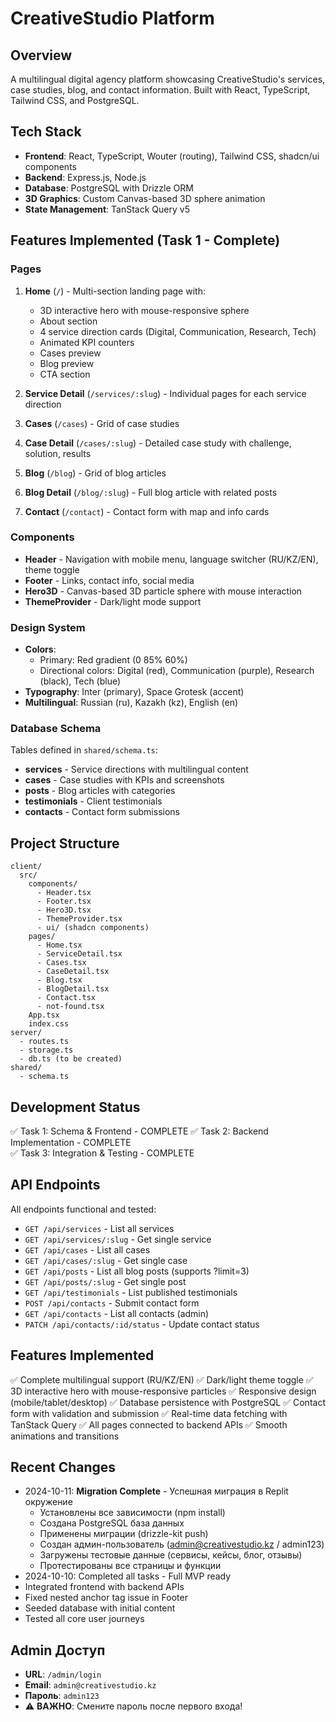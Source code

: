 # CreativeStudio Platform

## Overview
A multilingual digital agency platform showcasing CreativeStudio's services, case studies, blog, and contact information. Built with React, TypeScript, Tailwind CSS, and PostgreSQL.

## Tech Stack
- **Frontend**: React, TypeScript, Wouter (routing), Tailwind CSS, shadcn/ui components
- **Backend**: Express.js, Node.js
- **Database**: PostgreSQL with Drizzle ORM
- **3D Graphics**: Custom Canvas-based 3D sphere animation
- **State Management**: TanStack Query v5

## Features Implemented (Task 1 - Complete)

### Pages
1. **Home** (`/`) - Multi-section landing page with:
   - 3D interactive hero with mouse-responsive sphere
   - About section
   - 4 service direction cards (Digital, Communication, Research, Tech)
   - Animated KPI counters
   - Cases preview
   - Blog preview
   - CTA section

2. **Service Detail** (`/services/:slug`) - Individual pages for each service direction

3. **Cases** (`/cases`) - Grid of case studies

4. **Case Detail** (`/cases/:slug`) - Detailed case study with challenge, solution, results

5. **Blog** (`/blog`) - Grid of blog articles

6. **Blog Detail** (`/blog/:slug`) - Full blog article with related posts

7. **Contact** (`/contact`) - Contact form with map and info cards

### Components
- **Header** - Navigation with mobile menu, language switcher (RU/KZ/EN), theme toggle
- **Footer** - Links, contact info, social media
- **Hero3D** - Canvas-based 3D particle sphere with mouse interaction
- **ThemeProvider** - Dark/light mode support

### Design System
- **Colors**:
  - Primary: Red gradient (0 85% 60%)
  - Directional colors: Digital (red), Communication (purple), Research (black), Tech (blue)
- **Typography**: Inter (primary), Space Grotesk (accent)
- **Multilingual**: Russian (ru), Kazakh (kz), English (en)

### Database Schema
Tables defined in `shared/schema.ts`:
- **services** - Service directions with multilingual content
- **cases** - Case studies with KPIs and screenshots
- **posts** - Blog articles with categories
- **testimonials** - Client testimonials
- **contacts** - Contact form submissions

## Project Structure
```
client/
  src/
    components/
      - Header.tsx
      - Footer.tsx
      - Hero3D.tsx
      - ThemeProvider.tsx
      - ui/ (shadcn components)
    pages/
      - Home.tsx
      - ServiceDetail.tsx
      - Cases.tsx
      - CaseDetail.tsx
      - Blog.tsx
      - BlogDetail.tsx
      - Contact.tsx
      - not-found.tsx
    App.tsx
    index.css
server/
  - routes.ts
  - storage.ts
  - db.ts (to be created)
shared/
  - schema.ts
```

## Development Status
✅ Task 1: Schema & Frontend - COMPLETE
✅ Task 2: Backend Implementation - COMPLETE  
✅ Task 3: Integration & Testing - COMPLETE

## API Endpoints
All endpoints functional and tested:
- `GET /api/services` - List all services
- `GET /api/services/:slug` - Get single service
- `GET /api/cases` - List all cases
- `GET /api/cases/:slug` - Get single case
- `GET /api/posts` - List all blog posts (supports ?limit=3)
- `GET /api/posts/:slug` - Get single post
- `GET /api/testimonials` - List published testimonials
- `POST /api/contacts` - Submit contact form
- `GET /api/contacts` - List all contacts (admin)
- `PATCH /api/contacts/:id/status` - Update contact status

## Features Implemented
✅ Complete multilingual support (RU/KZ/EN)
✅ Dark/light theme toggle
✅ 3D interactive hero with mouse-responsive particles
✅ Responsive design (mobile/tablet/desktop)
✅ Database persistence with PostgreSQL
✅ Contact form with validation and submission
✅ Real-time data fetching with TanStack Query
✅ All pages connected to backend APIs
✅ Smooth animations and transitions

## Recent Changes
- 2024-10-11: **Migration Complete** - Успешная миграция в Replit окружение
  - Установлены все зависимости (npm install)
  - Создана PostgreSQL база данных
  - Применены миграции (drizzle-kit push)
  - Создан админ-пользователь (admin@creativestudio.kz / admin123)
  - Загружены тестовые данные (сервисы, кейсы, блог, отзывы)
  - Протестированы все страницы и функции
- 2024-10-10: Completed all tasks - Full MVP ready
- Integrated frontend with backend APIs
- Fixed nested anchor tag issue in Footer
- Seeded database with initial content
- Tested all core user journeys

## Admin Доступ
- **URL**: `/admin/login`
- **Email**: `admin@creativestudio.kz`
- **Пароль**: `admin123`
- ⚠️ **ВАЖНО**: Смените пароль после первого входа!
